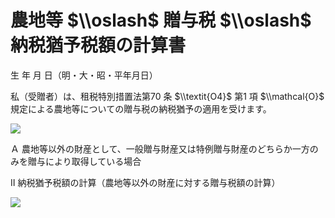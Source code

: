 # 農地等 $\\oslash$ 贈与税 $\\oslash$ 納税猶予税額の計算書

生 年 月 日（明・大・昭・平年月日）

私（受贈者）は、租税特別措置法第70 条 $\\textit{O4}$ 第1 項 $\\mathcal{O}$ 規定による農地等についての贈与税の納税猶予の適用を受けます。

![](https://www.nta.go.jp/tmp/8f7b24da-0a1f-42c9-b7f9-9d2c367435f5/images/2d779ad75db465eba5c5d77d6ebff0ef0d7f826c4b1372df2a710ea9cd96d0a2.jpg)

Ａ 農地等以外の財産として、一般贈与財産又は特例贈与財産のどちらか一方のみを贈与により取得している場合

Ⅱ 納税猶予税額の計算（農地等以外の財産に対する贈与税額の計算）

![](https://www.nta.go.jp/tmp/8f7b24da-0a1f-42c9-b7f9-9d2c367435f5/images/c546b8bcc27dbd697741f91a7d06830f9e8c8714ec5cfb4321ac79f01c594a27.jpg)